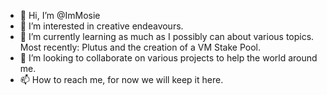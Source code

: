 - 👋 Hi, I’m @ImMosie
- 👀 I’m interested in creative endeavours.
- 🌱 I’m currently learning as much as I possibly can about various topics. Most recently: Plutus and the creation of a VM Stake Pool.
- 💞️ I’m looking to collaborate on various projects to help the world around me.
- 📫 How to reach me, for now we will keep it here.

<!---
ImMosie/ImMosie is a ✨ special ✨ repository because its `README.md` (this file) appears on your GitHub profile.
You can click the Preview link to take a look at your changes.
--->
